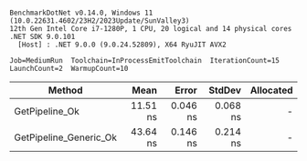 ```

BenchmarkDotNet v0.14.0, Windows 11 (10.0.22631.4602/23H2/2023Update/SunValley3)
12th Gen Intel Core i7-1280P, 1 CPU, 20 logical and 14 physical cores
.NET SDK 9.0.101
  [Host] : .NET 9.0.0 (9.0.24.52809), X64 RyuJIT AVX2

Job=MediumRun  Toolchain=InProcessEmitToolchain  IterationCount=15  
LaunchCount=2  WarmupCount=10  

```
| Method                 | Mean     | Error    | StdDev   | Allocated |
|----------------------- |---------:|---------:|---------:|----------:|
| GetPipeline_Ok         | 11.51 ns | 0.046 ns | 0.068 ns |         - |
| GetPipeline_Generic_Ok | 43.64 ns | 0.146 ns | 0.214 ns |         - |
